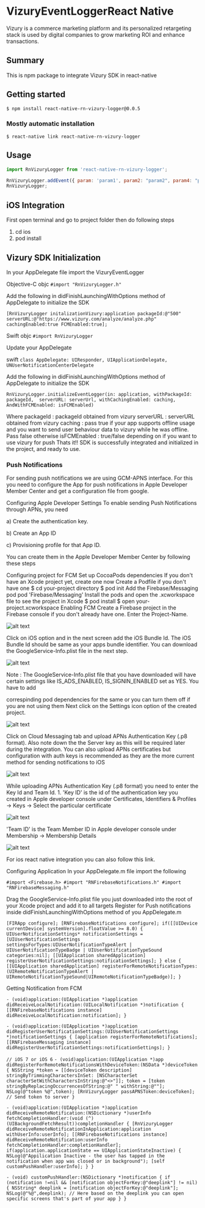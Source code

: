 # VizuryEventLoggerReact Native

Vizury is a commerce marketing platform and its personalized retargeting stack is used by digital companies to grow marketing ROI and enhance transactions.

## Summary

This is npm package to integrate Vizury SDK in react-native 



## Getting started

`$ npm install react-native-rn-vizury-logger@0.0.5`

### Mostly automatic installation

`$ react-native link react-native-rn-vizury-logger`



## Usage
```javascript
import RnVizuryLogger from 'react-native-rn-vizury-logger';

RnVizuryLogger.addEvent({ param: 'param1', param2: "param2", param4: "param4" }, 'Vizuri Test')}
RnVizuryLogger;
```


## iOS Integration

First open terminal and go to project folder then do following steps

1. cd ios
2. pod install


## Vizury SDK Initialization

In your AppDelegate file import the VizuryEventLogger

Objective-C
objc `#import "RnVizuryLogger.h"`

Add the following in didFinishLaunchingWithOptions method of AppDelegate to initialize the SDK

   `[RnVizuryLogger initalizationVizury:application packageId:@"500" serverURL:@"https://www.vizury.com/analyze/analyze.php" cachingEnabled:true FCMEnabled:true];`

Swift
objc `#import RnVizuryLogger`

Update your AppDelegate

swift `class AppDelegate: UIResponder, UIApplicationDelegate, UNUserNotificationCenterDelegate`

Add the following in didFinishLaunchingWithOptions method of AppDelegate to initialize the SDK

`RnVizuryLogger.initializeEventLogger(in: application,
            withPackageId: packageId, 
            serverURL: serverUrl,
            withCachingEnabled: caching, 
            AndWithFCMEnabled: isFCMEnabled)`


Where 
  packageId     : packageId obtained from vizury
  serverURL     : serverURL obtained from vizury
  caching       : pass true if your app supports offline usage and you want to send user behaviour data 
                  to vizury while he was offline. Pass false otherwise
  isFCMEnabled  : true/false depending on if you want to use vizury for push
Thats it!! SDK is successfully integrated and initialized in the project, and ready to use.



### Push Notifications
For sending push notifications we are using GCM-APNS interface. For this you need to configure the App for push notifications in Apple Developer Member Center and get a configuration file from google.

Configuring Apple Developer Settings
To enable sending Push Notifications through APNs, you need

a) Create the authentication key.

b) Create an App ID

c) Provisioning profile for that App ID.

You can create them in the Apple Developer Member Center by following these steps

Configuring project for FCM
Set up CocoaPods dependencies
If you don't have an Xcode project yet, create one now
Create a Podfile if you don't have one
$ cd your-project directory
$ pod init
Add the Firebase/Messaging pod
pod 'Firebase/Messaging'
Install the pods and open the .xcworkspace file to see the project in Xcode
$ pod install
$ open your-project.xcworkspace
Enabling FCM
Create a Firebase project in the Firebase console if you don't already have one. Enter the Project-Name.

![alt text](https://bytebucket.org/vizury/vizury-ios-sdk/raw/a311dc1a06a82b928939d6a2e81336c576f82a43/resources/firebase1.png?raw=true)



Click on iOS option and in the next screen add the iOS Bundle Id. The iOS Bundle Id should be same as your apps bundle identifier. You can download the GoogleService-Info.plist file in the next step.


![alt text](https://bytebucket.org/vizury/vizury-ios-sdk/raw/a311dc1a06a82b928939d6a2e81336c576f82a43/resources/firebase3.png?raw=true)

Note : The GoogleService-Info.plist file that you have downloaded will have certain settings like IS_ADS_ENABLED, IS_SIGNIN_ENABLED set as YES. You have to add 


correspinding pod dependencies for the same or you can turn them off if you are not using them
Next click on the Settings icon option of the created project.

![alt text](https://bytebucket.org/vizury/vizury-ios-sdk/raw/a311dc1a06a82b928939d6a2e81336c576f82a43/resources/firebase3.png?raw=true)

Click on Cloud Messaging tab and upload APNs Authentication Key (.p8 format). Also note down the the Server key as this will be required later during the integration. You can also upload APNs certificaties but configuration with auth keys is recommended as they are the more current method for sending notifications to iOS


![alt text](https://bytebucket.org/vizury/vizury-ios-sdk/raw/a311dc1a06a82b928939d6a2e81336c576f82a43/resources/firebase4.png?raw=true)

While uploading APNs Authentication Key (.p8 format) you need to enter the Key Id and Team Id. 1. 'Key ID' is the id of the authentication key you created in Apple developer console under Certificates, Identifiers & Profiles -> Keys -> Select the particular certificate


![alt text](https://bytebucket.org/vizury/vizury-ios-sdk/raw/a311dc1a06a82b928939d6a2e81336c576f82a43/resources/keyID.png?raw=true)


'Team ID' is the Team Member ID in Apple developer console under Membership -> Membership Details



![alt text](https://bytebucket.org/vizury/vizury-ios-sdk/raw/a311dc1a06a82b928939d6a2e81336c576f82a43/resources/teamID.png?raw=true)


For ios react native integration you can also follow this link. 



Configuring Application
In your AppDelegate.m  file import the following 

`#import <Firebase.h>
 #import "RNFirebaseNotifications.h"
 #import "RNFirebaseMessaging.h"`
 
Drag the GoogleService-Info.plist file you just downloaded into the root of your Xcode project and add it to all targets
Register for Push notifications inside didFinishLaunchingWithOptions method of you AppDelegate.m

`
[FIRApp configure];
[RNFirebaseNotifications configure];
if([[UIDevice currentDevice] systemVersion].floatValue >= 8.0)
{
    UIUserNotificationSettings* notificationSettings = [UIUserNotificationSettings settingsForTypes:UIUserNotificationTypeAlert | UIUserNotificationTypeBadge | UIUserNotificationTypeSound categories:nil];
    [[UIApplication sharedApplication] registerUserNotificationSettings:notificationSettings];
}
else
{
    [[UIApplication sharedApplication] registerForRemoteNotificationTypes:(UIRemoteNotificationTypeAlert | UIRemoteNotificationTypeSound|UIRemoteNotificationTypeBadge)];
}
`


Getting Notification from FCM


`- (void)application:(UIApplication *)application didReceiveLocalNotification:(UILocalNotification *)notification {
  [[RNFirebaseNotifications instance] didReceiveLocalNotification:notification];
}`

`- (void)application:(UIApplication *)application didRegisterUserNotificationSettings:(UIUserNotificationSettings *)notificationSettings {
    [application registerForRemoteNotifications];
  [[RNFirebaseMessaging instance] didRegisterUserNotificationSettings:notificationSettings];
}`

`// iOS 7 or iOS 6`
`- (void)application:(UIApplication *)app didRegisterForRemoteNotificationsWithDeviceToken:(NSData *)deviceToken {
    NSString *token = [[deviceToken description] stringByTrimmingCharactersInSet: [NSCharacterSet characterSetWithCharactersInString:@"<>"]];
    token = [token stringByReplacingOccurrencesOfString:@" " withString:@""];
  NSLog(@"token %@",token);
  [RnVizuryLogger passAPNSToken:deviceToken];
    // Send token to server
} `



`- (void)application:(UIApplication *)application didReceiveRemoteNotification:(NSDictionary *)userInfo fetchCompletionHandler:(void (^)(UIBackgroundFetchResult))completionHandler {
[RnVizuryLogger didReceiveRemoteNotificationInApplication:application withUserInfo:userInfo];
   [[RNFirebaseNotifications instance] didReceiveRemoteNotification:userInfo fetchCompletionHandler:completionHandler];
    if(application.applicationState == UIApplicationStateInactive) {
        NSLog(@"Appilication Inactive - the user has tapped in the notification when app was closed or in background");
        [self customPushHandler:userInfo];
    }
}`


`- (void) customPushHandler:(NSDictionary *)notification {
    if (notification !=nil && [notification objectForKey:@"deeplink"] != nil) {
        NSString* deeplink = [notification objectForKey:@"deeplink"];
        NSLog(@"%@",deeplink);
        // Here based on the deeplink you can open specific screens that's part of your app
    }
}`

